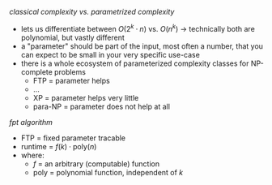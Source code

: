 *classical complexity vs. parametrized complexity*

- lets us differentiate between $O(2^k \cdot n)$ vs. $O(n^k)$ → technically both are polynomial, but vastly different
- a "parameter" should be part of the input, most often a number, that you can expect to be small in your very specific use-case
- there is a whole ecosystem of parameterized complexity classes for NP-complete problems
	- FTP = parameter helps
	- …
	- XP = parameter helps very little
	- para-NP = parameter does not help at all

*fpt algorithm*

- FTP = fixed parameter tracable
- runtime = $f(k) \cdot \text{poly}(n)$
- where:
	- $f$ = an arbitrary (computable) function
	- $\text{poly}$ = polynomial function, independent of $k$
